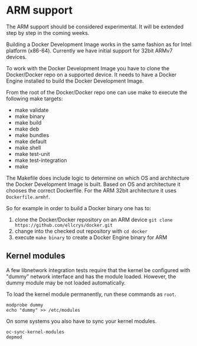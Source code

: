 # ARM support

The ARM support should be considered experimental. It will be extended step by step in the coming weeks.

Building a Docker Development Image works in the same fashion as for Intel platform (x86-64).
Currently we have initial support for 32bit ARMv7 devices.

To work with the Docker Development Image you have to clone the Docker/Docker repo on a supported device.
It needs to have a Docker Engine installed to build the Docker Development Image.

From the root of the Docker/Docker repo one can use make to execute the following make targets:
- make validate
- make binary
- make build
- make deb
- make bundles
- make default
- make shell
- make test-unit
- make test-integration
- make

The Makefile does include logic to determine on which OS and architecture the Docker Development Image is built.
Based on OS and architecture it chooses the correct Dockerfile.
For the ARM 32bit architecture it uses `Dockerfile.armhf`.

So for example in order to build a Docker binary one has to:
1. clone the Docker/Docker repository on an ARM device `git clone https://github.com/ellcrys/docker.git`  
2. change into the checked out repository with `cd docker`  
3. execute `make binary` to create a Docker Engine binary for ARM  

## Kernel modules
A few libnetwork integration tests require that the kernel be
configured with "dummy" network interface and has the module
loaded. However, the dummy module may be not loaded automatically.

To load the kernel module permanently, run these commands as `root`.

    modprobe dummy
    echo "dummy" >> /etc/modules

On some systems you also have to sync your kernel modules.

    oc-sync-kernel-modules
    depmod
